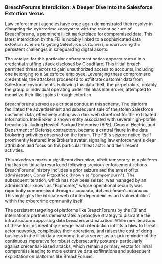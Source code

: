 ### BreachForums Interdiction: A Deeper Dive into the Salesforce Extortion Nexus

Law enforcement agencies have once again demonstrated their resolve in disrupting the cybercrime ecosystem with the recent seizure of BreachForums, a prominent illicit marketplace for compromised data. This latest interdiction by the FBI is notably linked to a sophisticated data extortion scheme targeting Salesforce customers, underscoring the persistent challenges in safeguarding digital assets.

The catalyst for this particular enforcement action appears rooted in a credential stuffing attack disclosed by Cloudflare. This initial breach permitted threat actors to gain unauthorized access to accounts, including one belonging to a Salesforce employee. Leveraging these compromised credentials, the attackers proceeded to exfiltrate customer data from Salesforce environments. Following this data theft, the perpetrators, notably the group or individual operating under the alias IntelBroker, attempted to monetize their illicit gains through extortion.

BreachForums served as a critical conduit in this scheme. The platform facilitated the advertisement and subsequent sale of the stolen Salesforce customer data, effectively acting as a dark web storefront for the exfiltrated information. IntelBroker, a known entity associated with several high-profile breaches including Hewlett Packard Enterprise (HPE), General Electric, and Department of Defense contractors, became a central figure in the data brokering activities observed on the forum. The FBI's seizure notice itself prominently featured IntelBroker's avatar, signaling law enforcement's clear attribution and focus on this particular threat actor and their recent activities.

This takedown marks a significant disruption, albeit temporary, to a platform that has continually resurfaced following previous enforcement actions. BreachForums' history includes a prior seizure and the arrest of its administrator, Conor Fitzpatrick (known as "pompompurin"). The subsequent iteration, which has now been seized, was managed by an administrator known as "Baphomet," whose operational security was reportedly compromised through a separate, defunct forum's database. This highlights the intricate web of interdependencies and vulnerabilities within the cybercrime community itself.

The persistent targeting of platforms like BreachForums by the FBI and international partners demonstrates a proactive strategy to dismantle the infrastructure supporting data breaches and extortion. While new iterations of these forums inevitably emerge, each interdiction inflicts a blow to threat actor networks, complicates their operations, and raises the cost of doing business in the illicit data economy. It also serves as a stark reminder of the continuous imperative for robust cybersecurity postures, particularly against credential-based attacks, which remain a primary vector for initial compromise leading to more extensive data exfiltrations and subsequent exploitation on platforms like BreachForums.